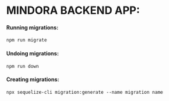 # MINDORA BACKEND APP:

#### Running migrations: 
`npm run migrate`
#### Undoing migrations: 
`npm run down`
#### Creating migrations: 
`npx sequelize-cli migration:generate --name migration name`